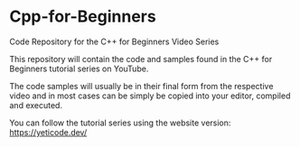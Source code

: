 # Cpp-for-Beginners
Code Repository for the C++ for Beginners Video Series

This repository will contain the code and samples found in the C++ for Beginners tutorial series on YouTube.

The code samples will usually be in their final form from the respective video and in most cases can be simply be copied into your editor, compiled and executed.

You can follow the tutorial series using the website version: https://yeticode.dev/
